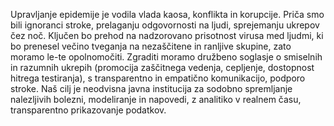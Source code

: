Upravljanje epidemije je vodila vlada kaosa, konflikta in korupcije. Priča smo bili ignoranci stroke, prelaganju odgovornosti na ljudi, sprejemanju ukrepov čez noč.
Ključen bo prehod na nadzorovano prisotnost virusa med ljudmi, ki bo prenesel večino tveganja na nezaščitene in ranljive skupine, zato moramo le-te opolnomočiti. Zgraditi moramo družbeno soglasje o smiselnih in razumnih ukrepih (promocija zaščitnega vedenja, cepljenje, dostopnost hitrega testiranja), s transparentno in empatično komunikacijo, podporo stroke. Naš cilj je neodvisna javna institucija za sodobno spremljanje nalezljivih bolezni, modeliranje in napovedi, z analitiko v realnem času, transparentno prikazovanje podatkov.
